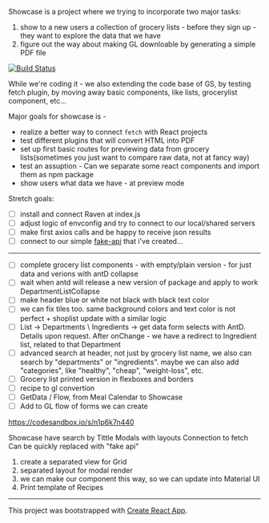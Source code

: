 Showcase is a project where we trying to incorporate two major tasks:
1. show to a new users a collection of grocery lists - before they sign up - they want to explore the data that we have
2. figure out the way about making GL downloable by generating a simple PDF file


[![Build Status](https://travis-ci.org/GroceriStar/showcase.svg?branch=master)](https://travis-ci.org/GroceriStar/showcase)

While we're coding it - we also extending the code base of GS, by testing fetch plugin, by moving away basic components, like lists, grocerylist component, etc...

Major goals for showcase is -
* realize a better way to connect `fetch` with React projects
* test different plugins that will convert HTML into PDF
* set up first basic routes for previewing data from grocery lists(sometimes you just want to compare raw data, not at fancy way)
* test an assuption - Can we separate some react components and import them as npm package
* show users what data we have - at preview mode

Stretch goals:
- [ ] install and connect Raven at index.js
- [ ] adjust logic of envconfig and try to connect to our local/shared servers
- [ ] make first axios calls and be happy to receive json results
- [ ] connect to our simple [fake-api](https://github.com/GroceriStar/fake-api) that i've created...

---

- [ ] complete grocery list components - with empty/plain version - for just data and verions with antD collapse
- [ ] wait when antd will release a new version of package and apply to work DepartmentListCollapse
- [ ] make header blue or white not black with black text color
- [ ] we can fix tiles too. same background colors and text color is not perfect + shoplist update with a similar logic
- [ ] List -> Departments \ Ingredients -> get data form selects with AntD. Details upon request. After onChange - we have a redirect to Ingredient list, related to that Department
- [ ] advanced search at header, not just by grocery list name, we also can search by "departments" or "ingredients". maybe we can also add "categories", like "healthy", "cheap", "weight-loss", etc.
- [ ] Grocery list printed version in flexboxes and borders
- [ ] recipe to gl convertion
- [ ] GetData / Flow, from Meal Calendar to Showcase
- [ ] Add to GL flow of forms we can create

https://codesandbox.io/s/n1p6k7n440

Showcase have search by Tittle
Modals with layouts
Connection to fetch
Can be quickly replaced with "fake api"
1) create a separated view for Grid
2) separated layout for modal render
3) we can make our component this way, so we can update into Material UI
4) Print template of Recipes
---

This project was bootstrapped with [Create React App](https://github.com/facebookincubator/create-react-app).
